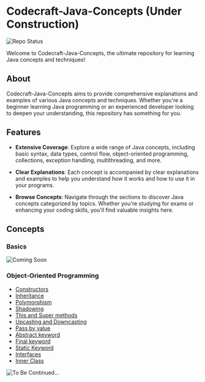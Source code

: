 # Codecraft-Java-Concepts  (Under Construction)

![Repo Status](https://img.shields.io/badge/Status-In%20Progress-yellow)

Welcome to Codecraft-Java-Concepts, the ultimate repository for learning Java concepts and techniques!

## About

Codecraft-Java-Concepts aims to provide comprehensive explanations and examples of various Java concepts and techniques. Whether you're a beginner learning Java programming or an experienced developer looking to deepen your understanding, this repository has something for you.

## Features

- **Extensive Coverage**: Explore a wide range of Java concepts, including basic syntax, data types, control flow, object-oriented programming, collections, exception handling, multithreading, and more.

- **Clear Explanations**: Each concept is accompanied by clear explanations and examples to help you understand how it works and how to use it in your programs.

- **Browse Concepts**: Navigate through the sections to discover Java concepts categorized by topics. Whether you're studying for exams or enhancing your coding skills, you'll find valuable insights here.

## Concepts

### Basics
![Coming Soon](https://img.shields.io/badge/Coming%20Soon-gray)

### Object-Oriented Programming

- [Constructors](./src/OOP/Constructor)
- [Inheritance](./src/OOP/Inheritence)
- [Polymorphism](./src/OOP/Polymorphism)
- [Shadowing](./src/OOP/Shadowing)
- [This and Super methods](./src/OOP/ThisSuperMethods)
- [Upcasting and Downcasting](./src/OOP/Polymorphism/Casting)
- [Pass by value](./src/OOP/PassByValue)
- [Abstract keyword](./src/OOP/AbstractKeyword)
- [Final keyword](./src/OOP/FinalKeyword)
- [Static Keyword](./src/OOP/StaticKeyword)
- [Interfaces](./src/OOP/Interfaces)
- [Inner Class](./src/OOP/InnerClass)


![To Be Continued...](https://img.shields.io/badge/To%20Be%20Continued-lightgrey)
